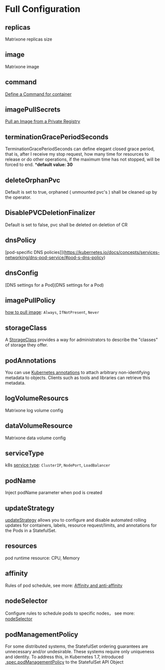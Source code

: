 #  Full Configuration

## replicas

Matrixone replicas size

## image

Matrixone image

## command

[Define a Command for container](https://kubernetes.io/docs/tasks/inject-data-application/define-command-argument-container/)

## imagePullSecrets

[Pull an Image from a Private Registry](https://kubernetes.io/docs/tasks/configure-pod-container/pull-image-private-registry/#create-a-pod-that-uses-your-secret)

## terminationGracePeriodSeconds

TerminationGracePeriodSeconds can define elegant closed grace period, that is, after I receive my stop request, how many time for resources to release or do other operations, if the maximum time has not stopped, will be forced to end.
***default value: 30**

## deleteOrphanPvc

Default is set to true, orphaned ( unmounted pvc's ) shall be cleaned up by the operator.

## DisablePVCDeletionFinalizer

Default is set to false, pvc shall be deleted on deletion of CR

## dnsPolicy

[pod-specific DNS policies]](https://kubernetes.io/docs/concepts/services-networking/dns-pod-service/#pod-s-dns-policy)

## dnsConfig

[DNS settings for a Pod](DNS settings for a Pod)

## imagePullPolicy

[how to pull image](https://kubernetes.io/docs/concepts/containers/images/#image-pull-policy): `Always`, `IfNotPresent`, `Never`

## storageClass

A [StorageClass](https://kubernetes.io/docs/concepts/storage/storage-classes/) provides a way for administrators to describe the "classes" of storage they offer.

## podAnnotations

You can use [Kubernetes annotations](https://kubernetes.io/docs/concepts/overview/working-with-objects/annotations/) to attach arbitrary non-identifying metadata to objects. Clients such as tools and libraries can retrieve this metadata.


## logVolumeResourcs

Matrixone log volume config


## dataVolumeResource

Matrixone data volume config

## serviceType

k8s [service type](https://kubernetes.io/docs/concepts/services-networking/service/#publishing-services-service-types): `ClusterIP`, `NodePort`, `LoadBalancer`

## podName

Inject podName parameter when pod is created

## updateStrategy

[updateStrategy](https://kubernetes.io/docs/concepts/workloads/controllers/statefulset/#update-strategies) allows you to configure and disable automated rolling updates for containers, labels, resource request/limits, and annotations for the Pods in a StatefulSet.


## resources

pod runtime resource: CPU, Memory

## affinity

Rules of pod schedule, see more:  [Affinity and anti-affinity](https://kubernetes.io/docs/concepts/scheduling-eviction/assign-pod-node/#affinity-and-anti-affinity)

## nodeSelector

Configure rules to schedule pods to specific nodes， see more: [nodeSelector](https://kubernetes.io/docs/concepts/scheduling-eviction/assign-pod-node/#nodeselector)

## podManagementPolicy

For some distributed systems, the StatefulSet ordering guarantees are unnecessary and/or undesirable. These systems require only uniqueness and identity. To address this, in Kubernetes 1.7,  introduced [.spec.podManagementPolicy](https://kubernetes.io/docs/tutorials/stateful-application/basic-stateful-set/#pod-management-policy) to the StatefulSet API Object
